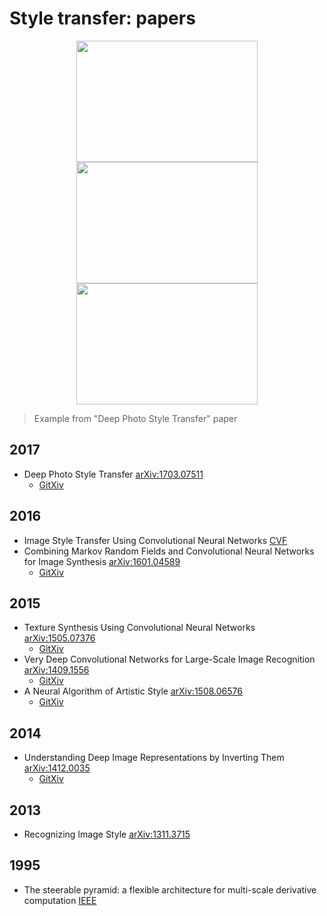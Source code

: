 # Style transfer: papers

<p align="center">
  <img src="https://github.com/luanfujun/deep-photo-styletransfer/raw/master/examples/input/in13.png" height="194" width="290">
  <img src="https://github.com/luanfujun/deep-photo-styletransfer/raw/master/examples/style/tar13.png" height="194" width="290">
  <img src="https://github.com/luanfujun/deep-photo-styletransfer/raw/master/examples/final_results/best13_t_1000.png" height="194" width="290">
</p>

> Example from "Deep Photo Style Transfer" paper

## 2017
- Deep Photo Style Transfer 
  [arXiv:1703.07511](https://arxiv.org/pdf/1703.07511.pdf)
  - [GitXiv](http://www.gitxiv.com/posts/LKiN6EQcfauG2phnn/deep-photo-style-transfer)
## 2016
- Image Style Transfer Using Convolutional Neural Networks 
  [CVF](http://www.cv-foundation.org/openaccess/content_cvpr_2016/papers/Gatys_Image_Style_Transfer_CVPR_2016_paper.pdf?spm=5176.100239.blogcont62518.12.e6rUdh&file=Gatys_Image_Style_Transfer_CVPR_2016_paper.pdf)
- Combining Markov Random Fields and Convolutional Neural Networks for Image Synthesis 
  [arXiv:1601.04589](http://www.cv-foundation.org/openaccess/content_cvpr_2016/papers/Li_Combining_Markov_Random_CVPR_2016_paper.pdf)
  - [GitXiv](http://www.gitxiv.com/posts/DtC4Zwz3kqCDBHFD7/combining-markov-random-fields-and-convolutional-neural)
## 2015
- Texture Synthesis Using Convolutional Neural Networks
  [arXiv:1505.07376](http://papers.nips.cc/paper/5633-texture-synthesis-using-convolutional-neural-networks.pdf)
  - [GitXiv](http://www.gitxiv.com/posts/phaj4FxyrcZRZSwjv/texture-synthesis-using-convolutional-neural-networks)
- Very Deep Convolutional Networks for Large-Scale Image Recognition
  [arXiv:1409.1556](https://arxiv.org/pdf/1409.1556.pdf)
  - [GitXiv](http://www.gitxiv.com/posts/uC2uzhwpaF4T3XfP8/thingscoop-very-deep-convolutional-networks-for-large-scale)
- A Neural Algorithm of Artistic Style
  [arXiv:1508.06576](https://arxiv.org/pdf/1508.06576.pdf)
  - [GitXiv](http://www.gitxiv.com/posts/jG46ukGod8R7Rdtud/a-neural-algorithm-of-artistic-style)
## 2014
- Understanding Deep Image Representations by Inverting Them
  [arXiv:1412.0035](http://www.cv-foundation.org/openaccess/content_cvpr_2015/papers/Mahendran_Understanding_Deep_Image_2015_CVPR_paper.pdf)
  - [GitXiv](http://www.gitxiv.com/posts/CxMFu72X4LiHbxBSr/understanding-deep-image-representations-by-inverting-them)
## 2013
- Recognizing Image Style
  [arXiv:1311.3715](https://arxiv.org/pdf/1311.3715.pdf)
## 1995
- The steerable pyramid: a flexible architecture for multi-scale derivative computation
  [IEEE](http://ieeexplore.ieee.org/abstract/document/537667/)
